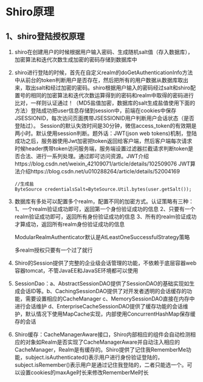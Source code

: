 # Shiro原理

## 1、shiro登陆授权原理

1. shiro在创建用户的时候根据用户输入密码、生成随机salt值（存入数据库），加密算法和迭代次数生成加密的密码存储到数据库中

2. shiro进行登陆的时候，首先在自定义realm的doGetAuthenticationInfo方法中从前台的token判断用户是否存在，然后把所有的用户数据从数据库取出来，取出salt和经过加密的密码。shiro根据用户输入的密码经过salt和shiro配置号的相同的加密算法和迭代次数运算得到的密码和realm中取得的密码进行比对，一样则认证通过！（MD5盐值加密，数据库的salt生成盐值使用下面的方法）登陆成功把user信息存储到session中，前端在cookies中保存JSESSIONID，每次访问页面携带JSESSIONID用户判断用户会话状态（是否登陆过）。 Session的默认失效时间是30分钟，微信access_token的有效期是两小时。默认使用session判断。题外话：JWT(json web tokens)机制，登陆成功之后，服务器使用Jwt加密把token返回给客户端，然后客户端每次请求时候header携带token访问服务端，服务端设置过滤器拦截请求判断token是否合法、进行一系列处理。通过即可访问资源。JWT介绍https://blog.csdn.net/weixin_42109071/article/details/102509076 JWT算法介绍https://blog.csdn.net/u010288264/article/details/52004169

   ```
   //生成盐
   ByteSource credentialsSalt=ByteSource.Util.bytes(user.getSalt());
   ```

3. 数据库有多处可以配置多个realm，配置不同的加密方式。认证策略有三种：1、一个realm验证成功即可，返回第一个身份验证成功的信息 2、只要有一个realm验证成功即可，返回所有身份验证成功的信息 3、所有的realm验证成功才算成功，返回所有realm身份验证成功的信息 

   ModularRealmAuthenticator默认是AtLeastOneSuccessfulStrategy策略

   多realm授权只要有一个过了就行

4. Shiro的Session提供了完整的企业级会话管理的功能，不依赖于底层容器web容器tomcat，不管JavaEE和JavaSE环境都可以使用

5. SessionDao：a、AbstractSessionDAO提供了SessionDAO的基础实现如生成会话ID等。b、CachingSessionDAO提供了对开发者透明的会话缓存的功能，需要设置相应的CacheManager c、MemorySessionDAO直接在内存中进行会话维护 d、EnterpriseCacheSessionDAO提供了缓存功能的会话维护，默认情况下使用MapCache实现，内部使用ConcurrentHashMap保存缓存的会话

6. Shiro缓存：CacheManagerAware接口，Shiro内部相应的组件会自动检测相应的对象如Realm是否实现了CacheManagerAware并自动注入相应的CacheManager，Realm是有缓存的。Shiro提供了记住我RememberMe功能，subject.isAuthenticated()表示用户进行身份验证登陆的，subject.isRemember()表示用户是通过记住我登陆的，二者只能选一个。可以设置cookies的maxAge时长来修改RememberMe时长







